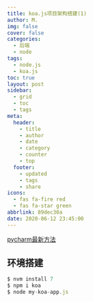 ```yaml
---
title: koa.js项目架构搭建(1)
author: M.
img: false
cover: false
categories:
  - 后端
  - node
tags:
  - node.js
  - koa.js
toc: true
layout: post
sidebar:
  - grid
  - toc
  - tags
meta:
  header:
    - title
    - author
    - date
    - category
    - counter
    - top
  footer:
    - updated
    - tags
    - share
icons:
  - fas fa-fire red
  - fas fa-star green
abbrlink: 89dec30a
date: 2020-06-12 23:45:00
---
```



[pycharm最新方法](https://baijiahao.baidu.com/s?id=1666457840325027566&wfr=spider&for=pc)

## 环境搭建

```javascript
$ nvm install 7
$ npm i koa
$ node my-koa-app.js
```
<!-- more -->

